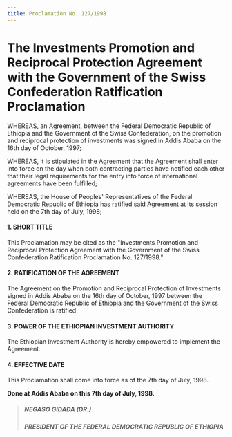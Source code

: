 ```yaml
---
title: Proclamation No. 127/1998
---
```


# The Investments Promotion and Reciprocal Protection Agreement with the Government of the Swiss Confederation Ratification Proclamation

WHEREAS, an Agreement, between the Federal Democratic Republic of Ethiopia and the Government of the Swiss Confederation, on the promotion and reciprocal protection of investments was signed in Addis Ababa on the 16th day of October, 1997;

WHEREAS, it is stipulated in the Agreement that the Agreement shall enter into force on the day when both contracting parties have notified each other that their legal requirements for the entry into force of international agreements have been fulfilled;

WHEREAS, the House of Peoples' Representatives of the Federal Democratic Republic of Ethiopia has ratified said Agreement at its session held on the 7th day of July, 1998;

#### 1. SHORT TITLE

This Proclamation may be cited as the "Investments Promotion and Reciprocal Protection Agreement with the Government of the Swiss Confederation Ratification Proclamation No. 127/1998."

#### 2. RATIFICATION OF THE AGREEMENT

The Agreement on the Promotion and Reciprocal Protection of Investments signed in Addis Ababa on the 16th day of October, 1997 between the Federal Democratic Republic of Ethiopia and the Government of the Swiss Confederation is ratified.

#### 3. POWER OF THE ETHIOPIAN INVESTMENT AUTHORITY

The Ethiopian Investment Authority is hereby empowered to implement the Agreement.

#### 4. EFFECTIVE DATE

This Proclamation shall come into force as of the 7th day of July, 1998.

**Done at Addis Ababa on this 7th day of July, 1998.**

> ##### NEGASO GIDADA (DR.)
>
> ##### PRESIDENT OF THE FEDERAL DEMOCRATIC REPUBLIC OF ETHIOPIA
